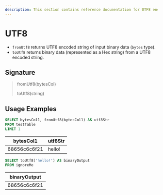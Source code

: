 ```yaml
---
description: This section contains reference documentation for UTF8 encode/decode functions.
---
```


# UTF8

* `fromUtf8` returns UTF8 encoded string of input binary data (`bytes` type).
* `toUtf8` returns binary data (represented as a Hex string) from a UTF8 encoded string.

## Signature

> fromUtf8(bytesCol)
>
> toUtf8(string)

## Usage Examples

```sql
SELECT bytesCol1, fromUtf8(bytesCol1) AS utf8Str
FROM testTable
LIMIT 1
```
| bytesCol1   | utf8Str|
|-------------|--------| 
| 68656c6c6f21| hello! |

```sql
SELECT toUtf8('hello!') AS binaryOutput
FROM ignoreMe
```

| binaryOutput |
|--------------|
| 68656c6c6f21 |